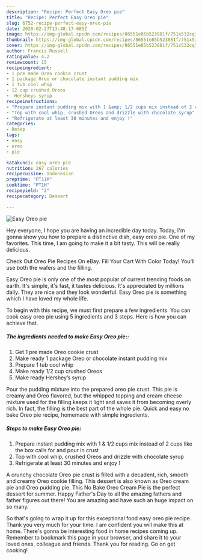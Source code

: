 ```yaml
---
description: "Recipe: Perfect Easy Oreo pie"
title: "Recipe: Perfect Easy Oreo pie"
slug: 6752-recipe-perfect-easy-oreo-pie
date: 2020-02-27T13:48:17.685Z
image: https://img-global.cpcdn.com/recipes/86551e85b523881f/751x532cq70/easy-oreo-pie-recipe-main-photo.jpg
thumbnail: https://img-global.cpcdn.com/recipes/86551e85b523881f/751x532cq70/easy-oreo-pie-recipe-main-photo.jpg
cover: https://img-global.cpcdn.com/recipes/86551e85b523881f/751x532cq70/easy-oreo-pie-recipe-main-photo.jpg
author: Francis Russell
ratingvalue: 4.2
reviewcount: 15
recipeingredient:
- 1 pre made Oreo cookie crust
- 1 package Oreo or chocolate instant pudding mix
- 1 tub cool whip
- 12 cup crushed Oreos
-  Hersheys syrup
recipeinstructions:
- "Prepare instant pudding mix with 1 &amp; 1/2 cups mix instead of 2 cups like the box calls for and pour in crust"
- "Top with cool whip, crushed Oreos and drizzle with chocolate syrup"
- "Refrigerate at least 30 minutes and enjoy !"
categories:
- Resep
tags:
- easy
- oreo
- pie

katakunci: easy oreo pie
nutrition: 267 calories
recipecuisine: Indonesian
preptime: "PT11M"
cooktime: "PT1H"
recipeyield: "2"
recipecategory: Dessert

---
```



![Easy Oreo pie](https://img-global.cpcdn.com/recipes/86551e85b523881f/751x532cq70/easy-oreo-pie-recipe-main-photo.jpg)

Hey everyone, I hope you are having an incredible day today. Today, I'm gonna show you how to prepare a distinctive dish, easy oreo pie. One of my favorites. This time, I am going to make it a bit tasty. This will be really delicious.

Check Out Oreo Pie Recipes On eBay. Fill Your Cart With Color Today! You&#39;ll use both the wafers and the filling.

Easy Oreo pie is only one of the most popular of current trending foods on earth. It's simple, it's fast, it tastes delicious. It's appreciated by millions daily. They are nice and they look wonderful. Easy Oreo pie is something which I have loved my whole life.


To begin with this recipe, we must first prepare a few ingredients. You can cook easy oreo pie using 5 ingredients and 3 steps. Here is how you can achieve that.

##### The ingredients needed to make Easy Oreo pie::

1. Get 1 pre made Oreo cookie crust
1. Make ready 1 package Oreo or chocolate instant pudding mix
1. Prepare 1 tub cool whip
1. Make ready 1/2 cup crushed Oreos
1. Make ready  Hershey’s syrup


Pour the pudding mixture into the prepared oreo pie crust. This pie is creamy and Oreo flavored, but the whipped topping and cream cheese mixture used for the filling keeps it light and saves it from becoming overly rich. In fact, the filling is the best part of the whole pie. Quick and easy no bake Oreo pie recipe, homemade with simple ingredients. 

##### Steps to make Easy Oreo pie:

1. Prepare instant pudding mix with 1 &amp; 1/2 cups mix instead of 2 cups like the box calls for and pour in crust
1. Top with cool whip, crushed Oreos and drizzle with chocolate syrup
1. Refrigerate at least 30 minutes and enjoy !


A crunchy chocolate Oreo pie crust is filled with a decadent, rich, smooth and creamy Oreo cookie filling. This dessert is also known as Oreo cream pie and Oreo pudding pie. This No Bake Oreo Cream Pie is the perfect dessert for summer. Happy Father&#39;s Day to all the amazing fathers and father figures out there! You are amazing and have such an huge impact on so many. 

So that's going to wrap it up for this exceptional food easy oreo pie recipe. Thank you very much for your time. I am confident you will make this at home. There's gonna be interesting food in home recipes coming up. Remember to bookmark this page in your browser, and share it to your loved ones, colleague and friends. Thank you for reading. Go on get cooking!
